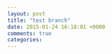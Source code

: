 ```yaml
---
layout: post
title: "test branch"
date: 2015-01-24 16:18:01 +0000
comments: true
categories: 
---
```

